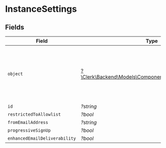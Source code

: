 # InstanceSettings


## Fields

| Field                                                                                                         | Type                                                                                                          | Required                                                                                                      | Description                                                                                                   |
| ------------------------------------------------------------------------------------------------------------- | ------------------------------------------------------------------------------------------------------------- | ------------------------------------------------------------------------------------------------------------- | ------------------------------------------------------------------------------------------------------------- |
| `object`                                                                                                      | [?\Clerk\Backend\Models\Components\InstanceSettingsObject](../../Models/Components/InstanceSettingsObject.md) | :heavy_minus_sign:                                                                                            | String representing the object's type. Objects of the same type share the same value.                         |
| `id`                                                                                                          | *?string*                                                                                                     | :heavy_minus_sign:                                                                                            | N/A                                                                                                           |
| `restrictedToAllowlist`                                                                                       | *?bool*                                                                                                       | :heavy_minus_sign:                                                                                            | N/A                                                                                                           |
| `fromEmailAddress`                                                                                            | *?string*                                                                                                     | :heavy_minus_sign:                                                                                            | N/A                                                                                                           |
| `progressiveSignUp`                                                                                           | *?bool*                                                                                                       | :heavy_minus_sign:                                                                                            | N/A                                                                                                           |
| `enhancedEmailDeliverability`                                                                                 | *?bool*                                                                                                       | :heavy_minus_sign:                                                                                            | N/A                                                                                                           |